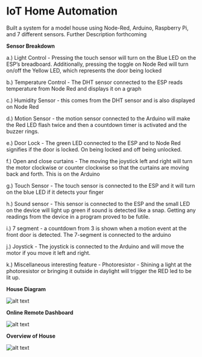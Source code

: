 # IoT Home Automation

Built a system for a model house using Node-Red, Arduino, Raspberry Pi, and 7 different sensors. Further Description forthcoming


**Sensor Breakdown**

a.) Light Control - Pressing the touch sensor will turn on the Blue LED on the ESP’s breadboard. Additionally, pressing the toggle on Node Red will turn on/off the Yellow LED, which represents the door being locked

b.) Temperature Control - The DHT sensor connected to the ESP reads temperature from Node Red and displays it on a graph

c.) Humidity Sensor - this comes from the DHT sensor and is also displayed on Node Red

d.) Motion Sensor - the motion sensor connected to the Arduino will make the Red LED flash twice and then a countdown timer is activated and the buzzer rings.

e.) Door Lock - The green LED connected to the ESP and to Node Red signifies if the door is locked. On being locked and off being unlocked.

f.) Open and close curtains - The moving the joystick left and right will turn the motor clockwise or counter clockwise so that the curtains are moving back and forth. This is on the Arduino

g.) Touch Sensor - The touch sensor is connected to the ESP and it will turn on the blue LED if it detects your finger

h.) Sound sensor - This sensor is connected to the ESP and the small LED on the device will light up green if sound is detected like a snap. Getting any readings from the device in a program proved to be futile.

i.) 7 segment - a countdown from 3 is shown when a motion event at the front door is detected. The 7-segment is connected to the arduino

j.) Joystick - The joystick is connected to the Arduino and will move the motor if you move it left and right.

k.) Miscellaneous interesting feature - Photoresistor - Shining a light at the photoresistor or bringing it outside in daylight will trigger the RED led to be lit up.


**House Diagram**


![alt text](https://raw.githubusercontent.com/prestondcarroll/projects/master/IoT%20Home%20Automation/House_Diagram.png)



**Online Remote Dashboard**

![alt text](https://raw.githubusercontent.com/prestondcarroll/projects/master/IoT%20Home%20Automation/dashboard.png)



**Overview of House**

![alt text](https://raw.githubusercontent.com/prestondcarroll/projects/master/IoT%20Home%20Automation/House_Overview.jpg)
